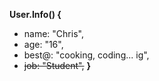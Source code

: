 **User.Info() {**
  - name: "Chris",
  - age: "16",
  - best@: "cooking, coding... ig",
  - ~~job: "Student",~~
**}**
